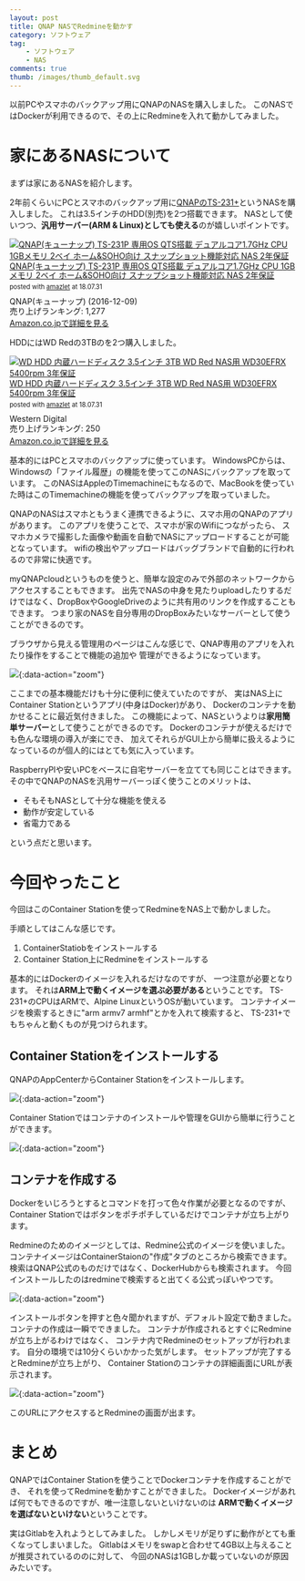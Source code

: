 ```yaml
---
layout: post
title: QNAP NASでRedmineを動かす
category: ソフトウェア
tag:
    - ソフトウェア
    - NAS
comments: true
thumb: /images/thumb_default.svg
---
```

以前PCやスマホのバックアップ用にQNAPのNASを購入しました。
このNASではDockerが利用できるので、その上にRedmineを入れて動かしてみました。


# 家にあるNASについて
まずは家にあるNASを紹介します。

2年前くらいにPCとスマホのバックアップ用に[QNAPのTS-231+](https://amzn.to/2LKWHwL)というNASを購入しました。
これは3.5インチのHDD(別売)を2つ搭載できます。
NASとして使いつつ、**汎用サーバー(ARM & Linux)としても使える**のが嬉しいポイントです。

<div class="amazlet-box" style="margin-bottom:0px;"><div class="amazlet-image" style="float:left;margin:0px 12px 1px 0px;"><a href="http://www.amazon.co.jp/exec/obidos/ASIN/B01N78FRVZ/idt12312-22/ref=nosim/" name="amazletlink" target="_blank"><img src="https://images-fe.ssl-images-amazon.com/images/I/41dQATyZPvL._SL160_.jpg" alt="QNAP(キューナップ) TS-231P 専用OS QTS搭載 デュアルコア1.7GHz CPU 1GBメモリ 2ベイ ホーム&SOHO向け スナップショット機能対応 NAS 2年保証" style="border: none;" /></a></div><div class="amazlet-info" style="line-height:120%; margin-bottom: 10px"><div class="amazlet-name" style="margin-bottom:10px;line-height:120%"><a href="http://www.amazon.co.jp/exec/obidos/ASIN/B01N78FRVZ/idt12312-22/ref=nosim/" name="amazletlink" target="_blank">QNAP(キューナップ) TS-231P 専用OS QTS搭載 デュアルコア1.7GHz CPU 1GBメモリ 2ベイ ホーム&SOHO向け スナップショット機能対応 NAS 2年保証</a><div class="amazlet-powered-date" style="font-size:80%;margin-top:5px;line-height:120%">posted with <a href="http://www.amazlet.com/" title="amazlet" target="_blank">amazlet</a> at 18.07.31</div></div><div class="amazlet-detail">QNAP(キューナップ) (2016-12-09)<br />売り上げランキング: 1,277<br /></div><div class="amazlet-sub-info" style="float: left;"><div class="amazlet-link" style="margin-top: 5px"><a href="http://www.amazon.co.jp/exec/obidos/ASIN/B01N78FRVZ/idt12312-22/ref=nosim/" name="amazletlink" target="_blank">Amazon.co.jpで詳細を見る</a></div></div></div><div class="amazlet-footer" style="clear: left"></div></div>

HDDにはWD Redの3TBのを2つ購入しました。

<div class="amazlet-box" style="margin-bottom:0px;"><div class="amazlet-image" style="float:left;margin:0px 12px 1px 0px;"><a href="http://www.amazon.co.jp/exec/obidos/ASIN/B008P56QEQ/idt12312-22/ref=nosim/" name="amazletlink" target="_blank"><img src="https://images-fe.ssl-images-amazon.com/images/I/51I6hfSzvyL._SL160_.jpg" alt="WD HDD 内蔵ハードディスク 3.5インチ 3TB WD Red NAS用 WD30EFRX 5400rpm 3年保証" style="border: none;" /></a></div><div class="amazlet-info" style="line-height:120%; margin-bottom: 10px"><div class="amazlet-name" style="margin-bottom:10px;line-height:120%"><a href="http://www.amazon.co.jp/exec/obidos/ASIN/B008P56QEQ/idt12312-22/ref=nosim/" name="amazletlink" target="_blank">WD HDD 内蔵ハードディスク 3.5インチ 3TB WD Red NAS用 WD30EFRX 5400rpm 3年保証</a><div class="amazlet-powered-date" style="font-size:80%;margin-top:5px;line-height:120%">posted with <a href="http://www.amazlet.com/" title="amazlet" target="_blank">amazlet</a> at 18.07.31</div></div><div class="amazlet-detail">Western Digital <br />売り上げランキング: 250<br /></div><div class="amazlet-sub-info" style="float: left;"><div class="amazlet-link" style="margin-top: 5px"><a href="http://www.amazon.co.jp/exec/obidos/ASIN/B008P56QEQ/idt12312-22/ref=nosim/" name="amazletlink" target="_blank">Amazon.co.jpで詳細を見る</a></div></div></div><div class="amazlet-footer" style="clear: left"></div></div>


基本的にはPCとスマホのバックアップに使っています。
WindowsPCからは、Windowsの「ファイル履歴」の機能を使ってこのNASにバックアップを取っています。
このNASはAppleのTimemachineにもなるので、MacBookを使っていた時はこのTimemachineの機能を使ってバックアップを取っていました。

QNAPのNASはスマホともうまく連携できるように、スマホ用のQNAPのアプリがあります。
このアプリを使うことで、スマホが家のWifiにつながったら、
スマホカメラで撮影した画像や動画を自動でNASにアップロードすることが可能となっています。
wifiの検出やアップロードはバッグブランドで自動的に行われるので非常に快適です。

myQNAPcloudというものを使うと、簡単な設定のみで外部のネットワークからアクセスすることもできます。
出先でNASの中身を見たりuploadしたりするだけではなく、DropBoxやGoogleDriveのように共有用のリンクを作成することもできます。
つまり家のNASを自分専用のDropBoxみたいなサーバーとして使うことができるのです。

ブラウザから見える管理用のページはこんな感じで、QNAP専用のアプリを入れたり操作をすることで機能の追加や
管理ができるようになっています。

![](/images/qnap_control.png){:data-action="zoom"}

ここまでの基本機能だけも十分に便利に使えていたのですが、
実はNAS上にContainer Stationというアプリ(中身はDocker)があり、
Dockerのコンテナを動かせることに最近気付きました。
この機能によって、NASというよりは**家用簡単サーバー**として使うことができるのです。
Dockerのコンテナが使えるだけでも色んな環境の導入が楽にでき、
加えてそれらがGUI上から簡単に扱えるようになっているのが個人的にはとても気に入っています。

RaspberryPIや安いPCをベースに自宅サーバーを立てても同じことはできます。
その中でQNAPのNASを汎用サーバーっぽく使うことのメリットは、
* そもそもNASとして十分な機能を使える
* 動作が安定している
* 省電力である

という点だと思います。


# 今回やったこと
今回はこのContainer Stationを使ってRedmineをNAS上で動かしました。

手順としてはこんな感じです。

1. ContainerStatiobをインストールする
2. Container Station上にRedmineをインストールする

基本的にはDockerのイメージを入れるだけなのですが、
一つ注意が必要となります。
それは**ARM上で動くイメージを選ぶ必要がある**ということです。
TS-231+のCPUはARMで、Alpine LinuxというOSが動いています。
コンテナイメージを検索するときに"arm armv7 armhf"とかを入れて検索すると、
TS-231+でもちゃんと動くものが見つけられます。

## Container Stationをインストールする
QNAPのAppCenterからContainer Stationをインストールします。

![](/images/qnap_install_container_station.png){:data-action="zoom"}

Container Stationではコンテナのインストールや管理をGUIから簡単に行うことができます。

![](/images/qnap_container_station.png){:data-action="zoom"}


## コンテナを作成する
Dockerをいじろうとするとコマンドを打って色々作業が必要となるのですが、
Container Stationではボタンをポチポチしているだけでコンテナが立ち上がります。

Redmineのためのイメージとしては、Redmine公式のイメージを使いました。
コンテナイメージはContainerStaionの"作成"タブのところから検索できます。
検索はQNAP公式のものだけではなく、DockerHubからも検索されます。
今回インストールしたのはredmineで検索すると出てくる公式っぽいやつです。

![](/images/qnap_search_redmine.png){:data-action="zoom"}


インストールボタンを押すと色々聞かれますが、デフォルト設定で動きました。
コンテナの作成は一瞬でできました。
コンテナが作成されるとすぐにRedmineが立ち上がるわけではなく、
コンテナ内でRedmineのセットアップが行われます。
自分の環境では10分くらいかかった気がします。
セットアップが完了するとRedmineが立ち上がり、
Container Stationのコンテナの詳細画面にURLが表示されます。

![](/images/qnap_control_redmine.png){:data-action="zoom"}

このURLにアクセスするとRedmineの画面が出ます。


# まとめ
QNAPではContainer Stationを使うことでDockerコンテナを作成することができ、
それを使ってRedmineを動かすことができました。
Dockerイメージがあれば何でもできるのですが、唯一注意しないといけないのは
**ARMで動くイメージを選ばないといけない**ということです。

実はGitlabを入れようとしてみました。
しかしメモリが足りずに動作がとても重くなってしまいました。
Gitlabはメモリをswapと合わせて4GB以上与えることが推奨されているののに対して、
今回のNASは1GBしか載っていないのが原因みたいです。
